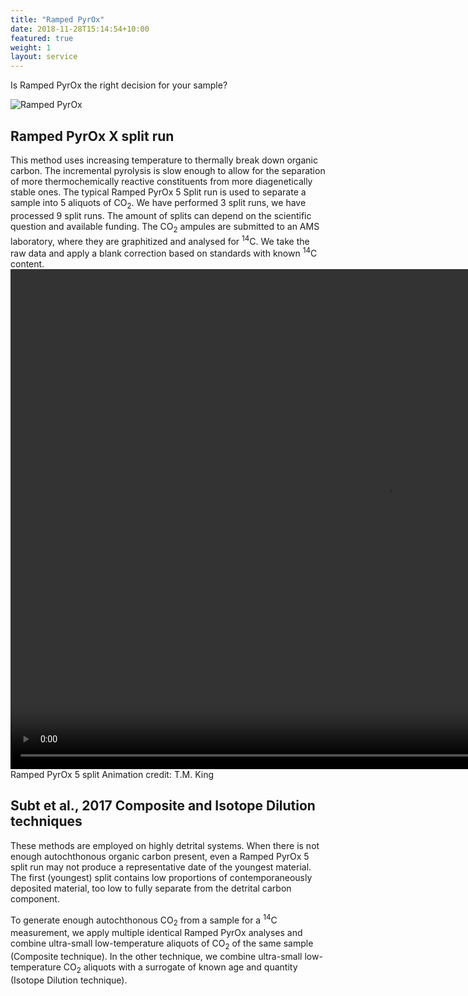 ```yaml
---
title: "Ramped PyrOx"
date: 2018-11-28T15:14:54+10:00
featured: true
weight: 1
layout: service
---
```


Is Ramped PyrOx the right decision for your sample?

![Ramped PyrOx](/Ramped-PyrOx-Facility/images/dirt_burner.jpg)

## Ramped PyrOx X split run

This method uses increasing temperature to thermally break down organic carbon. The incremental pyrolysis is slow enough to allow for the separation of more thermochemically reactive constituents from more diagenetically stable ones. The typical Ramped PyrOx 5 Split run is used to separate a sample into 5 aliquots of CO<sub>2</sub>. We have performed 3 split runs, we have processed 9 split runs. The amount of splits can depend on the scientific question and available funding. The CO<sub>2</sub> ampules are submitted to an AMS laboratory, where they are graphitized and analysed for <sup>14</sup>C. We take the raw data and apply a blank correction based on standards with known <sup>14</sup>C content.
<video autoplay muted controls width="1200" height="800">
    <source src="/Ramped-PyrOx-Facility/images/King RP Animation5.mp4" type="video/mp4">
</video>
Ramped PyrOx 5 split Animation credit: T.M. King

## Subt et al., 2017 Composite and Isotope Dilution techniques

These methods are employed on highly detrital systems. When there is not enough autochthonous organic carbon present, even a Ramped PyrOx 5 split run may not produce a representative date of the youngest material. The first (youngest) split contains low proportions of contemporaneously deposited material, too low to fully separate from the detrital carbon component. 

To generate enough autochthonous CO<sub>2</sub> from a sample for a <sup>14</sup>C measurement, we apply multiple identical Ramped PyrOx analyses and combine ultra-small low-temperature aliquots of CO<sub>2</sub> of the same sample (Composite technique). In the other technique, we combine ultra-small low-temperature CO<sub>2</sub> aliquots with a surrogate of known age and quantity (Isotope Dilution technique).